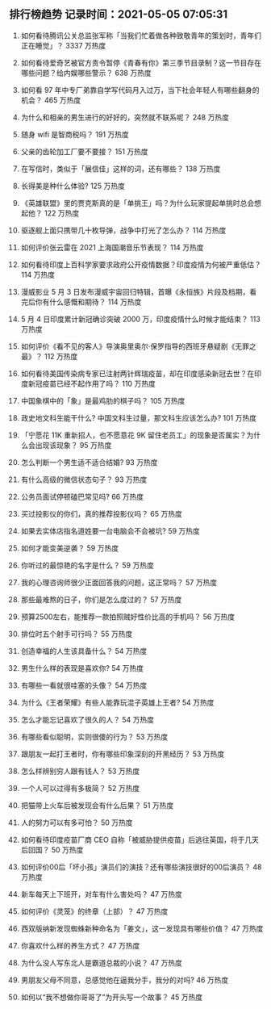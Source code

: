 
## 排行榜趋势 记录时间：2021-05-05 07:05:31
  
  1. 如何看待腾讯公关总监张军称「当我们忙着做各种致敬青年的策划时，青年们正在睡觉」？ 3337 万热度
    
  2. 如何看待爱奇艺被官方责令暂停《青春有你》第三季节目录制？这一节目存在哪些问题？给内娱哪些警示？ 638 万热度
    
  3. 如何看 97 年中专厂弟靠自学写代码月入过万，当下社会年轻人有哪些翻身的机会？ 465 万热度
    
  4. 为什么和相亲的男生进行的好好的，突然就不联系呢？ 248 万热度
    
  5. 随身 wifi 是智商税吗？ 191 万热度
    
  6. 父亲的齿轮加工厂要不要接？ 151 万热度
    
  7. 在写信时，类似于「展信佳」这样的词，还有哪些？ 138 万热度
    
  8. 长得美是种什么体验? 125 万热度
    
  9. 《英雄联盟》里的贾克斯真的是「单挑王」吗？为什么玩家提起单挑时总会想起他？ 122 万热度
    
  10. 驱逐舰上面只携带几十枚导弹，战争中打光了怎么办？ 114 万热度
    
  11. 如何评价张云雷在 2021 上海国潮音乐节表现？ 114 万热度
    
  12. 如何看待印度上百科学家要求政府公开疫情数据？印度疫情为何被严重低估？ 114 万热度
    
  13. 漫威影业 5 月 3 日发布漫威宇宙回归特辑，首曝《永恒族》片段及档期，看完后你有什么感慨和期待？ 114 万热度
    
  14. 5 月 4 日印度累计新冠确诊突破 2000 万，印度疫情什么时候才能结束？ 113 万热度
    
  15. 如何评价《看不见的客人》导演奥里奥尔·保罗指导的西班牙悬疑剧《无罪之最》？ 112 万热度
    
  16. 如何看待美国传染病专家已注射两针辉瑞疫苗，却在印度感染新冠去世？在印度新冠疫苗已经不起作用了吗？ 110 万热度
    
  17. 中国象棋中的「象」是最鸡肋的棋子吗？ 105 万热度
    
  18. 政史地文科生能干什么? 中国文科生过量，那文科生应该怎么办? 101 万热度
    
  19. 「宁愿花 11K 重新招人，也不愿意花 9K 留住老员工」的现象是否属实？为什么会出现该现象？ 95 万热度
    
  20. 怎么判断一个男生适不适合结婚? 93 万热度
    
  21. 有什么高级的微信状态句子？ 93 万热度
    
  22. 公务员面试停顿磕巴常见吗? 66 万热度
    
  23. 买过投影仪的你们，真的推荐投影仪吗？ 65 万热度
    
  24. 如果去实体店指名道姓要一台电脑会不会被坑? 59 万热度
    
  25. 如何才能变美逆袭？ 59 万热度
    
  26. 你听过的最惊艳的名字是什么？ 59 万热度
    
  27. 我的心理咨询师很少正面回答我的问题，这正常吗？ 57 万热度
    
  28. 那些最难熬的日子，你们是怎么度过的？ 57 万热度
    
  29. 预算2500左右，能推荐一款拍照贼好性价比高的手机吗？ 56 万热度
    
  30. 排位时五个射手可行吗？ 55 万热度
    
  31. 创造幸福的人生该具备什么？ 54 万热度
    
  32. 男生什么样的表现是喜欢你? 54 万热度
    
  33. 有哪些一看就很哇塞的头像？ 54 万热度
    
  34. 为什么《王者荣耀》有些人能靠玩混子英雄上王者? 54 万热度
    
  35. 怎么才能忘记喜欢了很久的人？ 54 万热度
    
  36. 有哪些看似聪明，实则很傻的行为？ 53 万热度
    
  37. 跟朋友一起打王者时，你有哪些印象深刻的开黑经历？ 53 万热度
    
  38. 怎么样辨别穷人跟有钱人？ 53 万热度
    
  39. 一个人可以过得有多极简？ 52 万热度
    
  40. 把猫带上火车后被发现会有什么后果？ 51 万热度
    
  41. 人的努力可以有多可怕？ 50 万热度
    
  42. 如何看待印度疫苗厂商 CEO 自称「被威胁提供疫苗」后逃往英国，将于几天后回国？ 50 万热度
    
  43. 如何评价00后「坏小孩」演员们的演技？还有哪些演技很好的00后演员？ 48 万热度
    
  44. 新车每天上下班开，对车有什么害处吗？ 47 万热度
    
  45. 如何评价《灵笼》的终章（上部）？ 47 万热度
    
  46. 西双版纳新发现蜘蛛新种命名为「姜文」，这一发现具有哪些价值？ 47 万热度
    
  47. 你喜欢什么样的养生方式？ 47 万热度
    
  48. 为什么没人写东北人是霸道总裁的小说？ 47 万热度
    
  49. 男朋友父母不同意，总感觉他在逼我分手，我分的对吗? 46 万热度
    
  50. 如何以“我不想做你哥哥了”为开头写一个故事？ 45 万热度
    